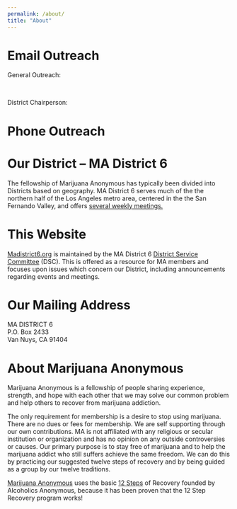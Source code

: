 ```yaml
---
permalink: /about/
title: "About"
---
```



Email Outreach
===============

General Outreach:
<script type="text/javascript">
    //<![CDATA[
    var email = 'info';
    email += '@';
    email += 'madistrict6.org';
    document.write('<a href="mailto:' + email + '">' + email + '</a>');
    //]]>
</script> <br>

District Chairperson:
<script type="text/javascript">
    //<![CDATA[
    var email = 'chair';
    email += '@';
    email += 'madistrict6.org';
    document.write('<a href="mailto:' + email + '">' + email + '</a>');
    //]]>
</script>

Phone Outreach
==============

<script type="text/javascript">
    //<![CDATA[
    var part1 = '323';
    var part2 = '552';
    var part3 = '9874';
    var phone = part1 + '-' + part2 + '-' + part3;
    document.write('<a href="tel:' + phone + '">' + phone + '</a>');
    //]]>
</script>

Our District – MA District 6
============================

The fellowship of Marijuana Anonymous has typically been divided into Districts based on geography. MA District 6 serves much of the the northern half of the Los Angeles metro area, centered in the the San Fernando Valley, and offers [several weekly meetings.](https://www.madistrict6.org)

This Website
============

[Madistrict6.org](https://www.madistrict6.org) is maintained by the MA District 6 [District Service Committee](https://www.madistrict6.org/district-service) (DSC). This is offered as a resource for MA members and focuses upon issues which concern our District, including announcements regarding events and meetings.

Our Mailing Address
===================

MA DISTRICT 6<br>
P.O. Box 2433<br>
Van Nuys, CA 91404

About Marijuana Anonymous
=========================

Marijuana Anonymous is a fellowship of people sharing experience, strength, and hope with each other that we may solve our common problem and help others to recover from marijuana addiction.

The only requirement for membership is a desire to stop using marijuana. There are no dues or fees for membership. We are self supporting through our own contributions. MA is not affiliated with any religious or secular institution or organization and has no opinion on any outside controversies or causes. Our primary purpose is to stay free of marijuana and to help the marijuana addict who still suffers achieve the same freedom. We can do this by practicing our suggested twelve steps of recovery and by being guided as a group by our twelve traditions.

[Marijuana Anonymous](https://www.marijuana-anonymous.org) uses the basic [12 Steps](https://www.madistrict6.org/twelve-steps-of-marijuana-anonymous) of Recovery founded by Alcoholics Anonymous, because it has been proven that the 12 Step Recovery program works!

